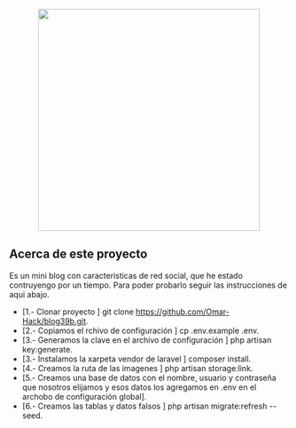 <p align="center"><a href="https://laravel.com" target="_blank"><img src="https://raw.githubusercontent.com/laravel/art/master/logo-lockup/5%20SVG/2%20CMYK/1%20Full%20Color/laravel-logolockup-cmyk-red.svg" width="400"></a></p>

## Acerca de este proyecto
 Es un mini blog con caracteristicas de red social, que he estado contruyengo por un tiempo.
Para poder probarlo seguir las instrucciones de aqui abajo.

- [1.- Clonar proyecto ] git clone https://github.com/Omar-Hack/blog39b.git.
- [2.- Copiamos el rchivo de configuración ] cp .env.example .env.
- [3.- Generamos la clave en el archivo de configuración ] php artisan key:generate.
- [3.- Instalamos la xarpeta vendor de laravel ] composer install.
- [4.- Creamos la ruta de las imagenes ] php artisan storage:link.
- [5.- Creamos una base de datos con el nombre, usuario y contraseña que nosotros elijamos y esos datos los agregamos en .env en el archobo de configuración global].
- [6.- Creamos las tablas y datos falsos ] php artisan migrate:refresh --seed.

